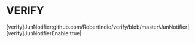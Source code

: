 # VERIFY
[verify]JunNotifier:github.com/RobertIndie/verify/blob/master/JunNotifier|
[verify]JunNotifierEnable:true|
